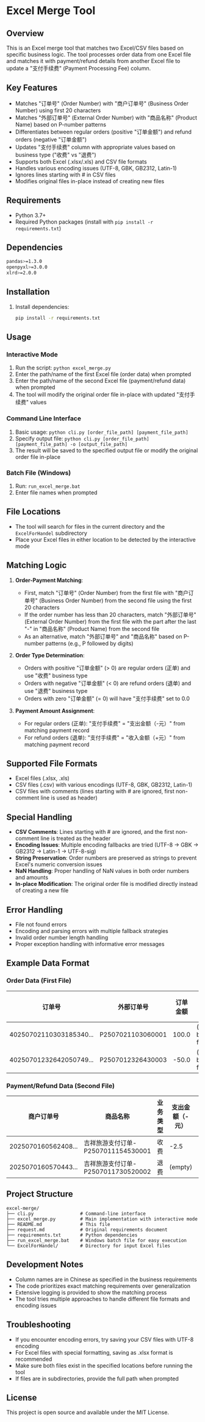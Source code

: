 # Excel Merge Tool

## Overview

This is an Excel merge tool that matches two Excel/CSV files based on specific business logic. The tool processes order data from one Excel file and matches it with payment/refund details from another Excel file to update a "支付手续费" (Payment Processing Fee) column.

## Key Features

- Matches "订单号" (Order Number) with "商户订单号" (Business Order Number) using first 20 characters
- Matches "外部订单号" (External Order Number) with "商品名称" (Product Name) based on P-number patterns
- Differentiates between regular orders (positive "订单金额") and refund orders (negative "订单金额")
- Updates "支付手续费" column with appropriate values based on business type ("收费" vs "退费")
- Supports both Excel (.xlsx/.xls) and CSV file formats
- Handles various encoding issues (UTF-8, GBK, GB2312, Latin-1)
- Ignores lines starting with # in CSV files
- Modifies original files in-place instead of creating new files

## Requirements

- Python 3.7+
- Required Python packages (install with `pip install -r requirements.txt`)

## Dependencies

```bash
pandas>=1.3.0
openpyxl>=3.0.0
xlrd>=2.0.0
```

## Installation

1. Install dependencies:

   ```bash
   pip install -r requirements.txt
   ```

## Usage

### Interactive Mode

1. Run the script: `python excel_merge.py`
2. Enter the path/name of the first Excel file (order data) when prompted
3. Enter the path/name of the second Excel file (payment/refund data) when prompted
4. The tool will modify the original order file in-place with updated "支付手续费" values

### Command Line Interface

1. Basic usage: `python cli.py [order_file_path] [payment_file_path]`
2. Specify output file: `python cli.py [order_file_path] [payment_file_path] -o [output_file_path]`
3. The result will be saved to the specified output file or modify the original order file in-place

### Batch File (Windows)

1. Run: `run_excel_merge.bat`
2. Enter file names when prompted

## File Locations

- The tool will search for files in the current directory and the `ExcelForHandel` subdirectory
- Place your Excel files in either location to be detected by the interactive mode

## Matching Logic

1. **Order-Payment Matching**:
   - First, match "订单号" (Order Number) from the first file with "商户订单号" (Business Order Number) from the second file using the first 20 characters
   - If the order number has less than 20 characters, match "外部订单号" (External Order Number) from the first file with the part after the last "-" in "商品名称" (Product Name) from the second file
   - As an alternative, match "外部订单号" and "商品名称" based on P-number patterns (e.g., P followed by digits)

2. **Order Type Determination**:
   - Orders with positive "订单金额" (> 0) are regular orders (正单) and use "收费" business type
   - Orders with negative "订单金额" (< 0) are refund orders (退单) and use "退费" business type
   - Orders with zero "订单金额" (= 0) will have "支付手续费" set to 0.0

3. **Payment Amount Assignment**:
   - For regular orders (正单): "支付手续费" = "支出金额（-元）" from matching payment record
   - For refund orders (退单): "支付手续费" = "收入金额（+元）" from matching payment record

## Supported File Formats

- Excel files (.xlsx, .xls)
- CSV files (.csv) with various encodings (UTF-8, GBK, GB2312, Latin-1)
- CSV files with comments (lines starting with # are ignored, first non-comment line is used as header)

## Special Handling

- **CSV Comments**: Lines starting with # are ignored, and the first non-comment line is treated as the header
- **Encoding Issues**: Multiple encoding fallbacks are tried (UTF-8 → GBK → GB2312 → Latin-1 → UTF-8-sig)
- **String Preservation**: Order numbers are preserved as strings to prevent Excel's numeric conversion issues
- **NaN Handling**: Proper handling of NaN values in both order numbers and amounts
- **In-place Modification**: The original order file is modified directly instead of creating a new file

## Error Handling

- File not found errors
- Encoding and parsing errors with multiple fallback strategies
- Invalid order number length handling
- Proper exception handling with informative error messages

## Example Data Format

### Order Data (First File)

| 订单号 | 外部订单号 | 订单金额 | 支付手续费 |
|--------|------------|----------|------------|
| 40250702110303185340... | P2507021103060001 | 100.0 | (to be filled) |
| 40250701232642050749... | P2507012326430003 | -50.0 | (to be filled) |

### Payment/Refund Data (Second File)

| 商户订单号 | 商品名称 | 业务类型 | 支出金额（-元） | 收入金额（+元） |
|------------|----------|----------|------------------|------------------|
| 2025070160562408... | 吉祥旅游支付订单-P2507011154530001 | 收费 | -2.5 | (empty) |
| 2025070160570443... | 吉祥旅游支付订单-P2507011730520002 | 退费 | (empty) | 1.2 |

## Project Structure

```
excel-merge/
├── cli.py                 # Command-line interface
├── excel_merge.py         # Main implementation with interactive mode
├── README.md              # This file
├── request.md             # Original requirements document
├── requirements.txt       # Python dependencies
├── run_excel_merge.bat    # Windows batch file for easy execution
└── ExcelForHandel/        # Directory for input Excel files
```

## Development Notes

- Column names are in Chinese as specified in the business requirements
- The code prioritizes exact matching requirements over generalization
- Extensive logging is provided to show the matching process
- The tool tries multiple approaches to handle different file formats and encoding issues

## Troubleshooting

- If you encounter encoding errors, try saving your CSV files with UTF-8 encoding
- For Excel files with special formatting, saving as .xlsx format is recommended
- Make sure both files exist in the specified locations before running the tool
- If files are in subdirectories, provide the full path when prompted

## License

This project is open source and available under the MIT License.